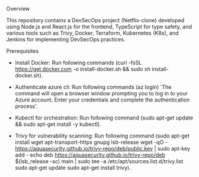 Overview

This repository contains a DevSecOps project (Netflix-clone) developed using Node.js and React.js for the frontend, TypeScript for type safety, and various tools such as Trivy, Docker, Terraform, Kubernetes (K8s), and Jenkins for implementing DevSecOps practices.

Prerequisites

* Install Docker: 
  Run following commands
   (curl -fsSL https://get.docker.com -o install-docker.sh && sudo sh install-docker.sh).

* Authenticate azure cli: 
  Run following commands
   (az login) 'The command will open a browser window prompting you to log in to your Azure account. Enter your credentials and complete the authentication process'.

* Kubectl for orchestration:
  Run following command 
   (sudo apt-get update && sudo apt-get install -y kubectl).

* Trivy for vulnerability scanning:
  Run following command
   (sudo apt-get install wget apt-transport-https gnupg lsb-release
    wget -qO - https://aquasecurity.github.io/trivy-repo/deb/public.key | sudo apt-key add -
    echo deb https://aquasecurity.github.io/trivy-repo/deb $(lsb_release -sc) main | sudo tee -a /etc/apt/sources.list.d/trivy.list
    sudo apt-get update
    sudo apt-get install trivy).


 
